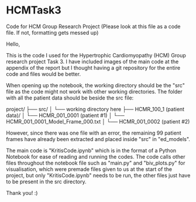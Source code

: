 # HCMTask3
Code for HCM Group Research Project 
(Please look at this file as a code file. If not, formatting gets messed up)

Hello, 

This is the code I used for the Hypertrophic Cardiomyopathy (HCM) Group research project Task 3. I have included images of the main code at the appendix of the report but I thought having a git repository for the entire code and files would be better. 

When opening up the notebook, the working directory should be the "src" file as the code might not work with other working directories. The folder with all the patient data should be beside the src file:

project/
├── src/
│   └── working directory here
├── HCMR_100_1 (patient data)/
│   └── HCMR_001_0001 (patient #1)
│       └── HCMR_001_0001_Model_Frame_000.txt
│   └── HCMR_001_0002 (patient #2)

However, since there was one file with an error, the remaining 99 patient frames have already been extracted and placed inside "src" in "ed_models".

The main code is "KritisCode.ipynb" which is in the format of a Python Notebook for ease of reading and running the codes. The code calls other files throughout the notebook file such as "main.py" and "biv_plots.py" for visualisation, which were premade files given to us at the start of the project, but only "KritisCode.ipynb" needs to be run, the other files just have to be present in the src directory. 

Thank you! :)
